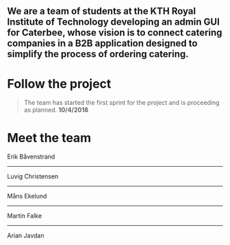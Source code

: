 

## We are a team of students at the KTH Royal Institute of Technology developing an admin GUI for Caterbee, whose vision is to connect catering companies in a B2B application designed to simplify the process of ordering catering.


# Follow the project

> The team has started the first sprint for the project and is proceeding as planned.
> **10/4/2018**


# Meet the team

Erik Båvenstrand

---

Luvig Christensen

---

Måns Ekelund

---

Martin Falke

---

Arian Javdan
